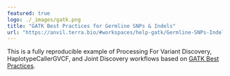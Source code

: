 ```yaml
---
featured: true
logo: ./_images/gatk.png
title: "GATK Best Practices for Germline SNPs & Indels"
url: "https://anvil.terra.bio/#workspaces/help-gatk/Germline-SNPs-Indels-GATK4-hg38"
---
```


This is a fully reproducible example of Processing For Variant Discovery, HaplotypeCallerGVCF, and Joint Discovery workflows based on [GATK Best Practices](https://gatk.broadinstitute.org/hc/en-us/sections/360007226651-Best-Practices-Workflows).
